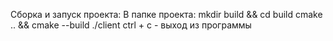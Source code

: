 Сборка и запуск проекта:
В папке проекта:
mkdir build && cd build
cmake .. && cmake --build 
./client
ctrl + c - выход из программы